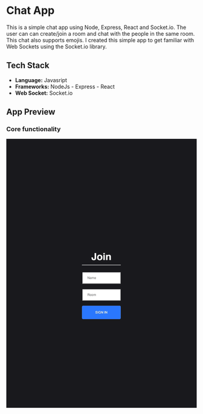 # Chat App
This is a simple chat app using Node, Express, React and Socket.io. The user can can create/join a room and chat with the people in the same room. This chat also supports emojis. I created this simple app to get familiar with Web Sockets using the Socket.io library.

## Tech Stack
- **Language:** Javasript
- **Frameworks:** NodeJs - Express - React
- **Web Socket:** Socket.io

## App Preview 
### Core functionality
![core](./README_assets/chat_main.gif?raw=true)
